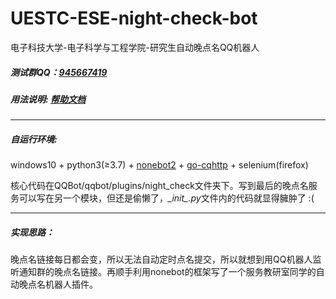 # UESTC-ESE-night-check-bot
 电子科技大学-电子科学与工程学院-研究生自动晚点名QQ机器人

##### 测试群QQ：[945667419](https://jq.qq.com/?_wv=1027&k=b1Jl5mt9)

##### 用法说明: [帮助文档](https://mashiros.top/others/check_help.html)

---

##### 自运行环境:
 windows10 + python3(≥3.7) + [nonebot2](https://github.com/nonebot/nonebot2) + [go-cqhttp](https://github.com/Mrs4s/go-cqhttp) + selenium(firefox)

核心代码在QQBot/qqbot/plugins/night_check文件夹下。写到最后的晚点名服务可以写在另一个模块，但还是偷懒了，*\__init__.py*文件内的代码就显得臃肿了 :(

---

##### 实现思路：
晚点名链接每日都会变，所以无法自动定时点名提交，所以就想到用QQ机器人监听通知群的晚点名链接。再顺手利用nonebot的框架写了一个服务教研室同学的自动晚点名机器人插件。
